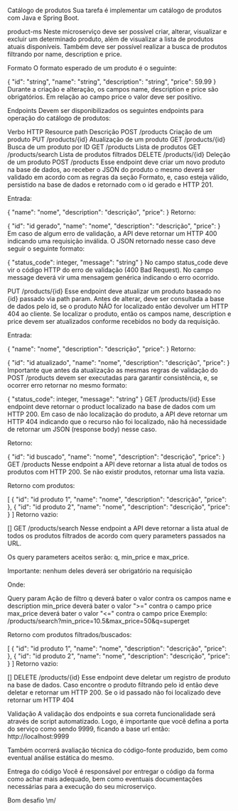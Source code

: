 Catálogo de produtos
Sua tarefa é implementar um catálogo de produtos com Java e Spring Boot.

product-ms
Neste microserviço deve ser possível criar, alterar, visualizar e excluir um determinado produto, além de visualizar a lista de produtos atuais disponíveis. Também deve ser possível realizar a busca de produtos filtrando por name, description e price.

Formato
O formato esperado de um produto é o seguinte:

  {
    "id": "string",
    "name": "string",
    "description": "string",
    "price": 59.99
  }
Durante a criação e alteração, os campos name, description e price são obrigatórios. Em relação ao campo price o valor deve ser positivo.

Endpoints
Devem ser disponibilizados os seguintes endpoints para operação do catálogo de produtos:

Verbo HTTP	Resource path	Descrição
POST	/products	Criação de um produto
PUT	/products/{id}	Atualização de um produto
GET	/products/{id}	Busca de um produto por ID
GET	/products	Lista de produtos
GET	/products/search	Lista de produtos filtrados
DELETE	/products/{id}	Deleção de um produto
POST /products
Esse endpoint deve criar um novo produto na base de dados, ao receber o JSON do produto o mesmo deverá ser validado em acordo com as regras da seção Formato, e, caso esteja válido, persistido na base de dados e retornado com o id gerado e HTTP 201.

Entrada:

  {
    "name": "nome",
    "description": "descrição",
    "price": <preco>
  }
Retorno:

  {
    "id": "id gerado",
    "name": "nome",
    "description": "descrição",
    "price": <preco>
  }
Em caso de algum erro de validação, a API deve retornar um HTTP 400 indicando uma requisição inválida. O JSON retornado nesse caso deve seguir o seguinte formato:

  {
    "status_code": integer,
    "message": "string"
  }
No campo status_code deve vir o código HTTP do erro de validação (400 Bad Request). No campo message deverá vir uma mensagem genérica indicando o erro ocorrido.

PUT /products/{id}
Esse endpoint deve atualizar um produto baseado no {id} passado via path param. Antes de alterar, deve ser consultada a base de dados pelo id, se o produto NÃO for localizado então devolver um HTTP 404 ao cliente. Se localizar o produto, então os campos name, description e price devem ser atualizados conforme recebidos no body da requisição.

Entrada:

  {
    "name": "nome",
    "description": "descrição",
    "price": <preco>
  }
Retorno:

  {
    "id": "id atualizado",
    "name": "nome",
    "description": "descrição",
    "price": <preco>
  }
Importante que antes da atualização as mesmas regras de validação do POST /products devem ser executadas para garantir consistência, e, se ocorrer erro retornar no mesmo formato:

  {
    "status_code": integer,
    "message": "string"
  }
GET /products/{id}
Esse endpoint deve retornar o product localizado na base de dados com um HTTP 200. Em caso de não localização do produto, a API deve retornar um HTTP 404 indicando que o recurso não foi localizado, não há necessidade de retornar um JSON (response body) nesse caso.

Retorno:

  {
    "id": "id buscado",
    "name": "nome",
    "description": "descrição",
    "price": <preco>
  }
GET /products
Nesse endpoint a API deve retornar a lista atual de todos os produtos com HTTP 200. Se não existir produtos, retornar uma lista vazia.

Retorno com produtos:

[
  {
    "id": "id produto 1",
    "name": "nome",
    "description": "descrição",
    "price": <preco>
  },
  {
    "id": "id produto 2",
    "name": "nome",
    "description": "descrição",
    "price": <preco>
  }
]
Retorno vazio:

[]
GET /products/search
Nesse endpoint a API deve retornar a lista atual de todos os produtos filtrados de acordo com query parameters passados na URL.

Os query parameters aceitos serão: q, min_price e max_price.

Importante: nenhum deles deverá ser obrigatório na requisição

Onde:

Query param	Ação de filtro
q	deverá bater o valor contra os campos name e description
min_price	deverá bater o valor ">=" contra o campo price
max_price	deverá bater o valor "<=" contra o campo price
Exemplo: /products/search?min_price=10.5&max_price=50&q=superget

Retorno com produtos filtrados/buscados:

[
  {
    "id": "id produto 1",
    "name": "nome",
    "description": "descrição",
    "price": <preco>
  },
  {
    "id": "id produto 2",
    "name": "nome",
    "description": "descrição",
    "price": <preco>
  }
]
Retorno vazio:

[]
DELETE /products/{id}
Esse endpoint deve deletar um registro de produto na base de dados. Caso encontre o produto filtrando pelo id então deve deletar e retornar um HTTP 200. Se o id passado não foi localizado deve retornar um HTTP 404

Validação
A validação dos endpoints e sua correta funcionalidade será através de script automatizado. Logo, é importante que você defina a porta do serviço como sendo 9999, ficando a base url então: http://localhost:9999

Também ocorrerá avaliação técnica do código-fonte produzido, bem como eventual análise estática do mesmo.

Entrega do código
Você é responsável por entregar o código da forma como achar mais adequado, bem como eventuais documentações necessárias para a execução do seu microserviço.

Bom desafio \m/
